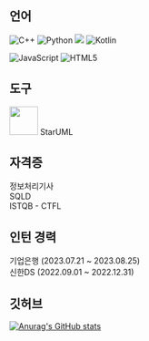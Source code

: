 <!--
**ye-s-rin/ye-s-rin** is a ✨ _special_ ✨ repository because its `README.md` (this file) appears on your GitHub profile.

Here are some ideas to get you started:

- 🔭 I’m currently working on ...
- 🌱 I’m currently learning ...
- 👯 I’m looking to collaborate on ...
- 🤔 I’m looking for help with ...
- 💬 Ask me about ...
- 📫 How to reach me: ...
- 😄 Pronouns: ...
- ⚡ Fun fact: ...
-->

  ## 언어

<img alt="C++" src ="https://img.shields.io/badge/C++-00599C.svg?&style=flat-square&logo=cplusplus&logoColor=white"/> <img alt="Python" src ="https://img.shields.io/badge/Python-3776AB.svg?&style=flat-square&logo=python&logoColor=white"/> <img src="https://img.shields.io/badge/Java-007396?style=flat-square&logo=OpenJDK&logoColor=white"/> <img alt="Kotlin" src ="https://img.shields.io/badge/Kotlin-7F52FF.svg?&style=flat-square&logo=kotlin&logoColor=white"/>

<img alt="JavaScript" src ="https://img.shields.io/badge/JavaScript-F7DF1E.svg?&style=flat-square&logo=JavaScript&logoColor=white"/> <img alt="HTML5" src ="https://img.shields.io/badge/HTML5-E34F26.svg?&style=flat-square&logo=HTML5&logoColor=white"/>
  
  ## 도구

<img src="https://github.com/ye-s-rin/ye-s-rin/assets/46209669/21f7d87b-73ea-4eb0-9ae3-80b9f3b30e65" width="50" height="50"> 
StarUML
  
  ## 자격증
  
정보처리기사  
SQLD  
ISTQB - CTFL
  
  ## 인턴 경력

기업은행 (2023.07.21 ~ 2023.08.25)  
신한DS (2022.09.01 ~ 2022.12.31)

  ## 깃허브

[![Anurag's GitHub stats](https://github-readme-stats.vercel.app/api?username=ye-s-rin)](https://github.com/ye-s-rin/github-readme-stats)
